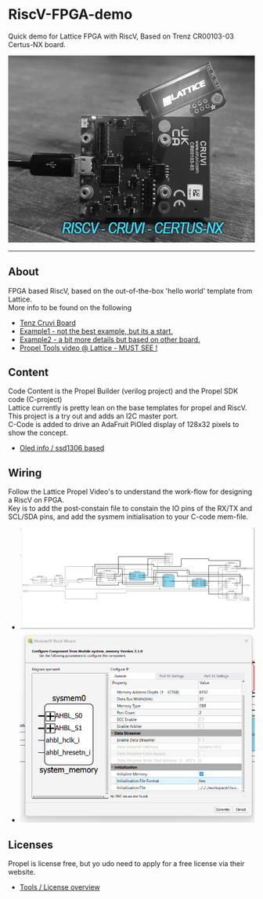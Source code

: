 # RiscV-FPGA-demo
Quick demo for Lattice FPGA with RiscV, Based on Trenz CR00103-03 Certus-NX board.<br>

![logo](/images/CR00103-03demo.jpg?raw=true)

____

## About
FPGA based RiscV, based on the out-of-the-box 'hello world' template from Lattice.<br>
More info to be found on the following<br>

+ [Tenz Cruvi Board](https://wiki.trenz-electronic.de/display/PD/CR00103+Resources)
+ [Example1 - not the best example, but its a start.](https://antti-brain.blogspot.com/2022/04/lattice-propel-easy-way.html)
+ [Example2 - a bit more details but based on other board.](https://www.adiuvoengineering.com/post/lattice-propel-risc-v-part-one-hardware)
+ [Propel Tools video @ Lattice - MUST SEE !](https://www.latticesemi.com/Products/DesignSoftwareAndIP/FPGAandLDS/LatticePropel/Propel-Design-Environment-Video-Training-Series)

## Content
Code Content is the Propel Builder (verilog project) and the Propel SDK code (C-project)<br>
Lattice currently is pretty lean on the base templates for propel and RiscV. This project is a try out and adds an I2C master port.<br>
C-Code is added to drive an AdaFruit PiOled display of 128x32 pixels to show the concept.

+ [Oled info / ssd1306 based](https://learn.adafruit.com/adafruit-pioled-128x32-mini-oled-for-raspberry-pi/overview)

## Wiring
Follow the Lattice Propel Video's to understand the work-flow for designing a RiscV on FPGA.<br>
Key is to add the post-constain file to constain the IO pins of the RX/TX and SCL/SDA pins, and add the sysmem initialisation to your C-code mem-file.<br>

+ ![logo](/images/Propel_Schematic.jpg?raw=true)
  <br>
+ ![logo](/images/Sysmem0.jpg?raw=true)

## Licenses
Propel is license free, but yo udo need to apply for a free license via their website.
+ [Tools / License overview](https://www.latticesemi.com/Support/Licensing)
